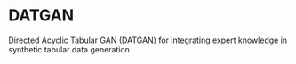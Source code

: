 # DATGAN
Directed Acyclic Tabular GAN (DATGAN) for integrating expert knowledge in synthetic tabular data generation
